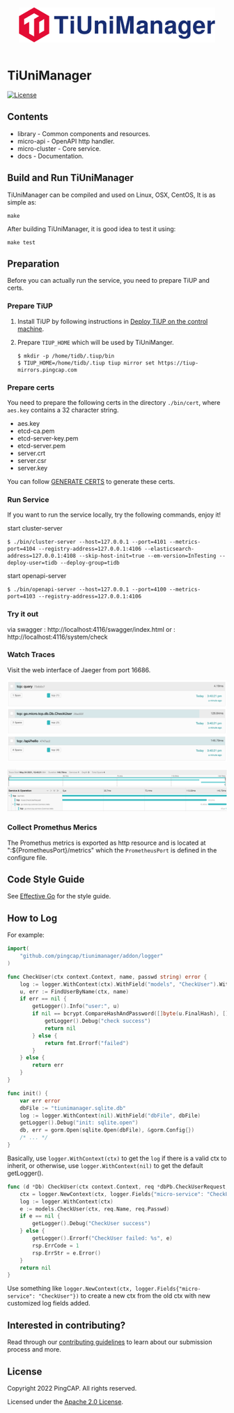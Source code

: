<p align="center">
  <br>
  <img src="./docs/img/tiunimanager.svg" alt="logo" height="80px">
  <br>
  <br>
</p>

# TiUniManager

[![License](https://img.shields.io/badge/license-Apache--2.0-green?style=flat-square)](./LICENSE)

## Contents

- library - Common components and resources.
- micro-api - OpenAPI http handler.
- micro-cluster - Core service.
- docs - Documentation.

## Build and Run TiUniManager

TiUniManager can be compiled and used on Linux, OSX, CentOS, It is as simple as:
```
make
```

After building TiUniManager, it is good idea to test it using:
```
make test
```

## Preparation

Before you can actually run the service, you need to prepare TiUP and certs.

### Prepare TiUP

1. Install TiUP by following instructions in [Deploy TiUP on the control machine](https://docs.pingcap.com/tidb/stable/production-deployment-using-tiup#step-2-deploy-tiup-on-the-control-machine).

2. Prepare `TIUP_HOME` which will be used by TiUniManger.

   ```shell
   $ mkdir -p /home/tidb/.tiup/bin
   $ TIUP_HOME=/home/tidb/.tiup tiup mirror set https://tiup-mirrors.pingcap.com
   ```

### Prepare certs

You need to prepare the following certs in the directory `./bin/cert`, where `aes.key` contains a 32 character string.

- aes.key
- etcd-ca.pem
- etcd-server-key.pem
- etcd-server.pem
- server.crt
- server.csr
- server.key

You can follow [GENERATE CERTS](./build_helper/GENERATE_CERTS.md) to generate these certs.

### Run Service
If you want to run the service locally, try the following commands, enjoy it!

start cluster-server
```shell
$ ./bin/cluster-server --host=127.0.0.1 --port=4101 --metrics-port=4104 --registry-address=127.0.0.1:4106 --elasticsearch-address=127.0.0.1:4108 --skip-host-init=true --em-version=InTesting --deploy-user=tidb --deploy-group=tidb
```

start openapi-server
```shell
$ ./bin/openapi-server --host=127.0.0.1 --port=4100 --metrics-port=4103 --registry-address=127.0.0.1:4106
```

### Try it out
via swagger : http://localhost:4116/swagger/index.html
or : http://localhost:4116/system/check

### Watch Traces

Visit the web interface of Jaeger from port 16686.

![opentrace1](docs/img/opentrace1.png)

![opentrace2](docs/img/opentrace2.png)

### Collect Promethus Merics

The Promethus metrics is exported as http resource and is located at ":${PrometheusPort}/metrics" which the `PrometheusPort` is defined in the configure file.

## Code Style Guide

See [Effective Go](https://golang.org/doc/effective_go) for the style guide.

## How to Log

For example:

```go
import(
	"github.com/pingcap/tiunimanager/addon/logger"
)
```

```go
func CheckUser(ctx context.Context, name, passwd string) error {
	log := logger.WithContext(ctx).WithField("models", "CheckUser").WithField("name", name)
	u, err := FindUserByName(ctx, name)
	if err == nil {
		getLogger().Info("user:", u)
		if nil == bcrypt.CompareHashAndPassword([]byte(u.FinalHash), []byte(u.Salt+passwd)) {
			getLogger().Debug("check success")
			return nil
		} else {
			return fmt.Errorf("failed")
		}
	} else {
		return err
	}
}
```

```go
func init() {
    var err error
    dbFile := "tiunimanager.sqlite.db"
    log := logger.WithContext(nil).WithField("dbFile", dbFile)
    getLogger().Debug("init: sqlite.open")
    db, err = gorm.Open(sqlite.Open(dbFile), &gorm.Config{})
    /* ... */
}
```

Basically, use `logger.WithContext(ctx)` to get the `log` if there is a valid ctx to inherit, or otherwise, use `logger.WithContext(nil)` to get the default getLogger().

```go
func (d *Db) CheckUser(ctx context.Context, req *dbPb.CheckUserRequest, rsp *dbPb.CheckUserResponse) error {
	ctx = logger.NewContext(ctx, logger.Fields{"micro-service": "CheckUser"})
	log := logger.WithContext(ctx)
	e := models.CheckUser(ctx, req.Name, req.Passwd)
	if e == nil {
		getLogger().Debug("CheckUser success")
	} else {
		getLogger().Errorf("CheckUser failed: %s", e)
		rsp.ErrCode = 1
		rsp.ErrStr = e.Error()
	}
	return nil
}
```

Use something like `logger.NewContext(ctx, logger.Fields{"micro-service": "CheckUser"})` to create a new ctx from the old ctx with new customized log fields added.

## Interested in contributing?

Read through our [contributing guidelines](./CONTRIBUTING.md) to learn about our submission process and more.

## License

Copyright 2022 PingCAP. All rights reserved.

Licensed under the [Apache 2.0 License](./LICENSE).